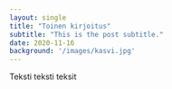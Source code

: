 ```yaml
---
layout: single
title: "Toinen kirjoitus"
subtitle: "This is the post subtitle."
date: 2020-11-16
background: '/images/kasvi.jpg'
---
```


Teksti teksti teksit